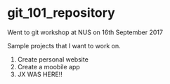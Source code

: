 # git_101_repository

Went to git workshop at NUS on 16th September 2017

Sample projects that I want to work on.

1. Create personal website
2. Create a moobile app
3. JX WAS HERE!!
